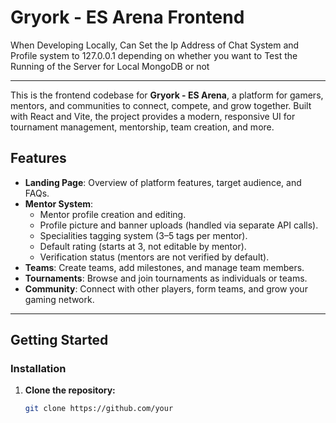 # Gryork - ES Arena Frontend

When Developing Locally, Can Set the Ip Address of Chat System and Profile system to 127.0.0.1 depending on whether you want to Test the Running of the Server for Local MongoDB or not

---

This is the frontend codebase for **Gryork - ES Arena**, a platform for gamers, mentors, and communities to connect, compete, and grow together. Built with React and Vite, the project provides a modern, responsive UI for tournament management, mentorship, team creation, and more.


## Features

- **Landing Page**: Overview of platform features, target audience, and FAQs.
- **Mentor System**: 
  - Mentor profile creation and editing.
  - Profile picture and banner uploads (handled via separate API calls).
  - Specialities tagging system (3–5 tags per mentor).
  - Default rating (starts at 3, not editable by mentor).
  - Verification status (mentors are not verified by default).
- **Teams**: Create teams, add milestones, and manage team members.
- **Tournaments**: Browse and join tournaments as individuals or teams.
- **Community**: Connect with other players, form teams, and grow your gaming network.

---

## Getting Started

### Installation

1. **Clone the repository:**
   ```sh
   git clone https://github.com/your
